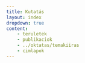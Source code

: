 ```yaml
---
title: Kutatás
layout: index
dropdown: true
content:
    - teruletek
    - publikaciok
    - ../oktatas/temakiiras
    - cimlapok
---
```


